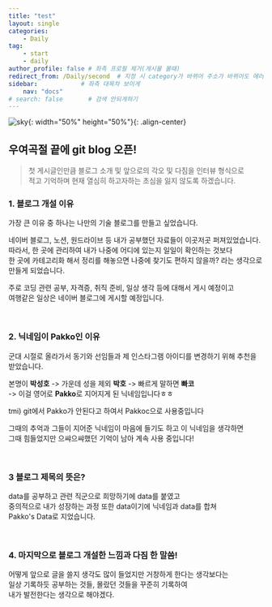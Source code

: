 ```yaml
---
title: "test"
layout: single
categories:
    - Daily
tag:
    - start
    - daily
author_profile: false # 좌측 프로필 제거(게시물 볼때)
redirect_from: /Daily/second  # 지정 시 category가 바뀌어 주소가 바뀌어도 에러안뜨고 들어와짐
sidebar:            # 좌측 대목차 보이게
    nav: "docs"
# search: false       # 검색 안되게하기
---
```


![sky]({{site.url}}/images/2024-05-15-first/sky.jpg){: width="50%" height="50%"}{: .align-center}


## 우여곡절 끝에 git blog 오픈!

> 첫 게시글인만큼 블로그 소개 및 앞으로의 각오 및 다짐을 인터뷰 형식으로  
> 적고 기억하며 현재 열심히 하고자하는 초심을 잃지 않도록 하겠습니다.

### 1. 블로그 개설 이유
가장 큰 이유 중 하나는 나만의 기술 블로그를 만들고 싶었습니다.  

네이버 블로그, 노션, 원드라이브 등 내가 공부했던 자료들이 이곳저곳 퍼져있었습니다.  
따라서, 한 곳에 관리하여 내가 나중에 어디에 있는지 일일이  확인하는 것보다  
한 곳에 카테고리화 해서 정리를 해놓으면 나중에 찾기도 편하지 않을까? 라는 생각으로  
만들게 되었습니다.

주로 코딩 관련 공부, 자격증, 취직 준비, 일상 생각 등에 대해서 게시 예정이고  
여행같은 일상은 네이버 블로그에 게시할 예정입니다.
  
  <br> 

### 2. 닉네임이 Pakko인 이유  
군대 시절로 올라가서 동기와 선임들과
제 인스타그램 아이디를 변경하기 위해 추천을 받았습니다.  

본명이 **박성호** -> 가운데 성을 제외 **박호** -> 빠르게 말하면 **빠코**   
-> 이걸 영어로 **Pakko**로 지어지게 된 닉네임입니다ㅎㅎ

tmi) git에서 Pakko가 안된다고 하여서 Pakkoc으로 사용중입니다  

그때의 추억과 그들이 지어준 닉네임이 마음에 들기도 하고 이 닉네임을 생각하면  
그때 힘들었지만 으쌰으쌰했던 기억이 남아 계속 사용 중입니다!
  
  <br> 

### 3 블로그 제목의 뜻은?
data를 공부하고 관련 직군으로 희망하기에 data를 붙였고  
중의적으로 내가 성장하는 과정 또한 data이기에 닉네임과 data를 합쳐  
Pakko's Data로 지었습니다.
  
  <br> 

### 4. 마지막으로 블로그 개설한 느낌과 다짐 한 말씀!
어떻게 앞으로 글을 쓸지 생각도 많이 들었지만 거창하게 한다는 생각보다는  
일상 기록하듯 공부하는 것들, 몰랐던 것들을 꾸준히 기록하여  
내가 발전한다는 생각으로 해야겠다.
